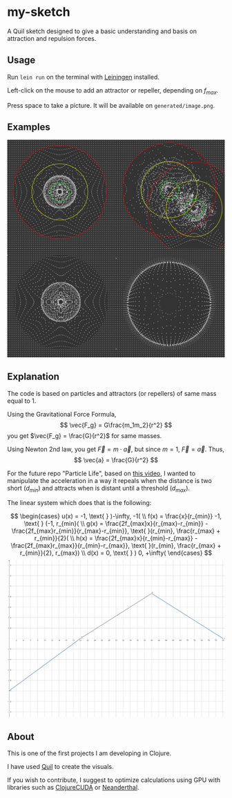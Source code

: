 # my-sketch

A Quil sketch designed to give a basic understanding and basis on attraction and repulsion forces.

## Usage

Run `lein run` on the terminal with [Leiningen](https://leiningen.org/) installed.

Left-click on the mouse to add an attractor or repeller, depending on $f_{max}$.

Press space to take a picture. It will be available on `generated/image.png`.

## Examples

![Code examples](image.png)

## Explanation
The code is based on particles and attractors (or repellers) of same mass equal to 1. 

Using the Gravitational Force Formula,
$$
\vec{F_g} = G\frac{m_1m_2}{r^2}
$$
you get $\vec{F_g} = \frac{G}{r^2}$ for same masses.

Using Newton 2nd law, you get $\vec{F} = m \cdot \vec{a}$, but since $m = 1$, $\vec{F} = \vec{a}$.
Thus,
$$
\vec{a} = \frac{G}{r^2}
$$

For the future repo "Particle Life", based on [this video](https://www.youtube.com/watch?v=p4YirERTVF0), I wanted to manipulate the acceleration in a way it repeals when the distance is two short ($d_{min}$) and attracts when is distant until a threshold ($d_{max}$).

The linear system which does that is the following:

$$
\begin{cases}
u(x) = -1, \text{ } )-\infty, -1( \\
f(x) = \frac{x}{r_{min}} -1, \text{ } (-1, r_{min}( \\
g(x) = \frac{2f_{max}x}{r_{max}-r_{min}} - \frac{2f_{max}r_{min}}{r_{max}-r_{min}}, \text{ }(r_{min}, \frac{r_{max} + r_{min}}{2}( \\
h(x) = \frac{2f_{max}x}{r_{min}-r_{max}} - \frac{2f_{max}r_{max}}{r_{min}-r_{max}}, \text{ }(r_{min}, \frac{r_{max} + r_{min}}{2}, r_{max}) \\
d(x) = 0, \text{ } ) 0, +\infty(
\end{cases}
$$
![Linear system](function.png)

## About

This is one of the first projects I am developing in Clojure. 

I have used [Quil](http://quil.info/) to create the visuals.

If you wish to contribute, I suggest to optimize calculations using GPU with libraries such as [ClojureCUDA](https://clojurecuda.uncomplicate.org/) or [Neanderthal](https://neanderthal.uncomplicate.org/).
